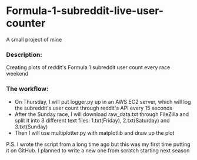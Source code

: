 # Formula-1-subreddit-live-user-counter
A small project of mine

### Description:
Creating plots of reddit's Formula 1 subreddit user count every race weekend

### The workflow:
 - On Thursday, I will put logger.py up in an AWS EC2 server, which will log the subreddit's user count through reddit's API every 15 seconds
 - After the Sunday race, I will download raw_data.txt through FileZilla and split it into 3 different text files: 1.txt(Friday), 2.txt(Saturday) and 3.txt(Sunday)
 - Then I will use multiplotter.py with matplotlib and draw up the plot
 
P.S. I wrote the script from a long time ago but this was my first time putting it on GitHub. I planned to write a new one from scratch starting next season
